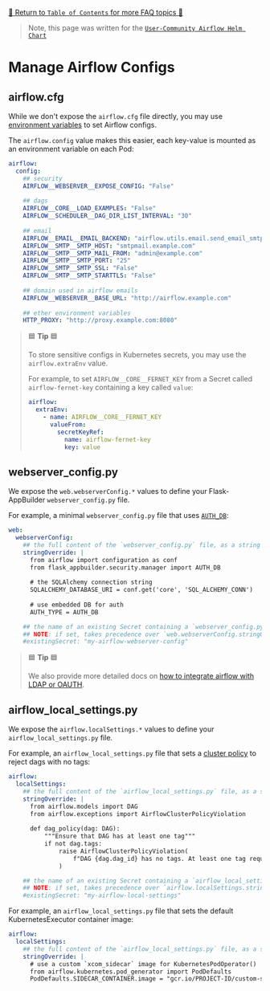 [🔗 Return to `Table of Contents` for more FAQ topics 🔗](https://github.com/airflow-helm/charts/tree/main/charts/airflow#frequently-asked-questions)

> Note, this page was written for the [`User-Community Airflow Helm Chart`](https://github.com/airflow-helm/charts/tree/main/charts/airflow)

# Manage Airflow Configs

## airflow.cfg

While we don't expose the `airflow.cfg` file directly, you may use [environment variables](https://airflow.apache.org/docs/stable/howto/set-config.html) to set Airflow configs.

The `airflow.config` value makes this easier, each key-value is mounted as an environment variable on each Pod:

```yaml
airflow:
  config:
    ## security
    AIRFLOW__WEBSERVER__EXPOSE_CONFIG: "False"
    
    ## dags
    AIRFLOW__CORE__LOAD_EXAMPLES: "False"
    AIRFLOW__SCHEDULER__DAG_DIR_LIST_INTERVAL: "30"
    
    ## email
    AIRFLOW__EMAIL__EMAIL_BACKEND: "airflow.utils.email.send_email_smtp"
    AIRFLOW__SMTP__SMTP_HOST: "smtpmail.example.com"
    AIRFLOW__SMTP__SMTP_MAIL_FROM: "admin@example.com"
    AIRFLOW__SMTP__SMTP_PORT: "25"
    AIRFLOW__SMTP__SMTP_SSL: "False"
    AIRFLOW__SMTP__SMTP_STARTTLS: "False"
    
    ## domain used in airflow emails
    AIRFLOW__WEBSERVER__BASE_URL: "http://airflow.example.com"
    
    ## ether environment variables
    HTTP_PROXY: "http://proxy.example.com:8080"
```

> 🟦 __Tip__ 🟦
>
> To store sensitive configs in Kubernetes secrets, you may use the `airflow.extraEnv` value.
> 
> For example, to set `AIRFLOW__CORE__FERNET_KEY` from a Secret called `airflow-fernet-key` containing a key called `value`:
>
> ```yaml
> airflow:
>   extraEnv:
>     - name: AIRFLOW__CORE__FERNET_KEY
>       valueFrom:
>         secretKeyRef:
>           name: airflow-fernet-key
>           key: value
> ```

## webserver_config.py

We expose the `web.webserverConfig.*` values to define your Flask-AppBuilder `webserver_config.py` file.

For example, a minimal `webserver_config.py` file that uses [`AUTH_DB`](https://flask-appbuilder.readthedocs.io/en/latest/security.html#authentication-database):

```yaml
web:
  webserverConfig:
    ## the full content of the `webserver_config.py` file, as a string
    stringOverride: |
      from airflow import configuration as conf
      from flask_appbuilder.security.manager import AUTH_DB
      
      # the SQLAlchemy connection string
      SQLALCHEMY_DATABASE_URI = conf.get('core', 'SQL_ALCHEMY_CONN')
      
      # use embedded DB for auth
      AUTH_TYPE = AUTH_DB

    ## the name of an existing Secret containing a `webserver_config.py` key
    ## NOTE: if set, takes precedence over `web.webserverConfig.stringOverride`
    #existingSecret: "my-airflow-webserver-config"
```

> 🟦 __Tip__ 🟦
>
> We also provide more detailed docs on [how to integrate airflow with LDAP or OAUTH](../security/ldap-oauth.md).

## airflow_local_settings.py

We expose the `airflow.localSettings.*` values to define your `airflow_local_settings.py` file.

For example, an `airflow_local_settings.py` file that sets a [cluster policy](https://airflow.apache.org/docs/apache-airflow/stable/concepts/cluster-policies.html) to reject dags with no tags:

```yaml
airflow:
  localSettings:
    ## the full content of the `airflow_local_settings.py` file, as a string
    stringOverride: |
      from airflow.models import DAG
      from airflow.exceptions import AirflowClusterPolicyViolation
      
      def dag_policy(dag: DAG):
          """Ensure that DAG has at least one tag"""
          if not dag.tags:
              raise AirflowClusterPolicyViolation(
                  f"DAG {dag.dag_id} has no tags. At least one tag required. File path: {dag.fileloc}"
              )

    ## the name of an existing Secret containing a `airflow_local_settings.py` key
    ## NOTE: if set, takes precedence over `airflow.localSettings.stringOverride`
    #existingSecret: "my-airflow-local-settings"
```

For example, an `airflow_local_settings.py` file that sets the default KubernetesExecutor container image:

```yaml
airflow:
  localSettings:
    ## the full content of the `airflow_local_settings.py` file, as a string
    stringOverride: |
      # use a custom `xcom_sidecar` image for KubernetesPodOperator()
      from airflow.kubernetes.pod_generator import PodDefaults
      PodDefaults.SIDECAR_CONTAINER.image = "gcr.io/PROJECT-ID/custom-sidecar-image"
```